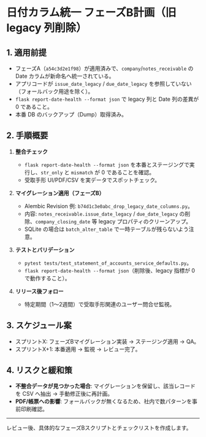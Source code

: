 # 日付カラム統一 フェーズB計画（旧 legacy 列削除）

## 1. 適用前提
- フェーズA（`a54c3d2e1f98`）が適用済みで、`company`/`notes_receivable` の Date カラムが新命名へ統一されている。
- アプリコードが `issue_date_legacy` / `due_date_legacy` を参照していない（フォールバック用途を除く）。
- `flask report-date-health --format json` で legacy 列と Date 列の差異が 0 であること。
- 本番 DB のバックアップ（Dump）取得済み。

## 2. 手順概要
1. **整合チェック**
   - `flask report-date-health --format json` を本番とステージングで実行し、`str_only` と `mismatch` が 0 であることを確認。
   - 受取手形 UI/PDF/CSV を実データでスポットチェック。

2. **マイグレーション適用（フェーズB）**
   - Alembic Revision 例: `b74d1c3e0abc_drop_legacy_date_columns.py`。
   - 内容: `notes_receivable.issue_date_legacy` / `due_date_legacy` の削除、`company_closing_date` 等 legacy プロパティのクリーンアップ。
   - SQLite の場合は `batch_alter_table` で一時テーブルが残らないよう注意。

3. **テストとバリデーション**
   - `pytest tests/test_statement_of_accounts_service_defaults.py`。
   - `flask report-date-health --format json`（削除後、legacy 指標が 0 で動作すること）。

4. **リリース後フォロー**
   - 特定期間（1〜2週間）で受取手形関連のユーザー問合せ監視。

## 3. スケジュール案
- スプリントX: フェーズBマイグレーション実装 → ステージング適用 → QA。
- スプリントX+1: 本番適用 → 監視 → レビュー完了。

## 4. リスクと緩和策
- **不整合データが見つかった場合**: マイグレーションを保留し、該当レコードを CSV へ抽出 → 手動修正後に再計画。
- **PDF/帳票への影響**: フォールバックが無くなるため、社内で数パターンを事前印刷確認。

---

レビュー後、具体的なフェーズBスクリプトとチェックリストを作成します。
